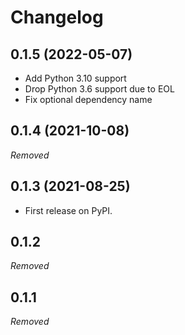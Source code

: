 # Changelog
## 0.1.5 (2022-05-07)
* Add Python 3.10 support
* Drop Python 3.6 support due to EOL
* Fix optional dependency name
## 0.1.4 (2021-10-08)
*Removed*
## 0.1.3 (2021-08-25)
* First release on PyPI.
## 0.1.2
*Removed*
## 0.1.1
*Removed*
